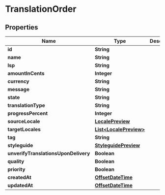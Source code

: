 

# TranslationOrder

## Properties

Name | Type | Description | Notes
------------ | ------------- | ------------- | -------------
**id** | **String** |  |  [optional]
**name** | **String** |  |  [optional]
**lsp** | **String** |  |  [optional]
**amountInCents** | **Integer** |  |  [optional]
**currency** | **String** |  |  [optional]
**message** | **String** |  |  [optional]
**state** | **String** |  |  [optional]
**translationType** | **String** |  |  [optional]
**progressPercent** | **Integer** |  |  [optional]
**sourceLocale** | [**LocalePreview**](LocalePreview.md) |  |  [optional]
**targetLocales** | [**List&lt;LocalePreview&gt;**](LocalePreview.md) |  |  [optional]
**tag** | **String** |  |  [optional]
**styleguide** | [**StyleguidePreview**](StyleguidePreview.md) |  |  [optional]
**unverifyTranslationsUponDelivery** | **Boolean** |  |  [optional]
**quality** | **Boolean** |  |  [optional]
**priority** | **Boolean** |  |  [optional]
**createdAt** | [**OffsetDateTime**](OffsetDateTime.md) |  |  [optional]
**updatedAt** | [**OffsetDateTime**](OffsetDateTime.md) |  |  [optional]



